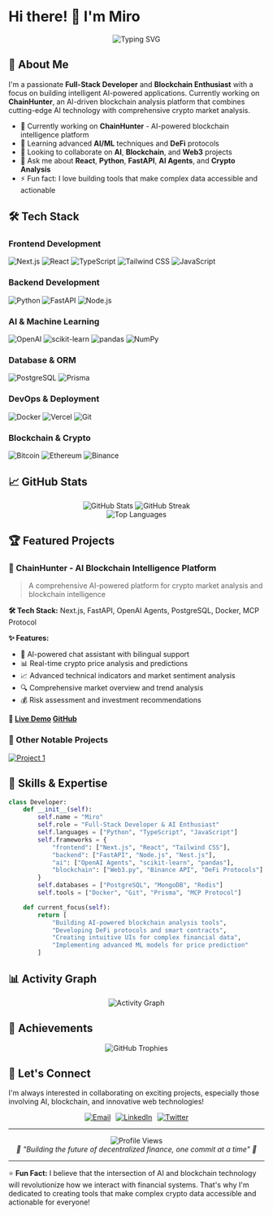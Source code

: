 # Hi there! 👋 I'm Miro

<div align="center">
  <img src="https://readme-typing-svg.demolab.com?font=Fira+Code&size=22&duration=3000&pause=1000&color=3B82F6&center=true&vCenter=true&width=600&lines=Full-Stack+Developer+%26+AI+Enthusiast;Blockchain+%26+Crypto+Analyst;Building+the+Future+of+DeFi" alt="Typing SVG" />
</div>

## 🚀 About Me

I'm a passionate **Full-Stack Developer** and **Blockchain Enthusiast** with a focus on building intelligent AI-powered applications. Currently working on **ChainHunter**, an AI-driven blockchain analysis platform that combines cutting-edge AI technology with comprehensive crypto market analysis.

- 🔭 Currently working on **ChainHunter** - AI-powered blockchain intelligence platform
- 🌱 Learning advanced **AI/ML** techniques and **DeFi** protocols
- 👯 Looking to collaborate on **AI**, **Blockchain**, and **Web3** projects
- 💬 Ask me about **React**, **Python**, **FastAPI**, **AI Agents**, and **Crypto Analysis**
- ⚡ Fun fact: I love building tools that make complex data accessible and actionable

## 🛠️ Tech Stack

### Frontend Development

![Next.js](https://img.shields.io/badge/Next.js-000000?style=for-the-badge&logo=nextdotjs&logoColor=white)
![React](https://img.shields.io/badge/React-20232A?style=for-the-badge&logo=react&logoColor=61DAFB)
![TypeScript](https://img.shields.io/badge/TypeScript-007ACC?style=for-the-badge&logo=typescript&logoColor=white)
![Tailwind CSS](https://img.shields.io/badge/Tailwind_CSS-38B2AC?style=for-the-badge&logo=tailwind-css&logoColor=white)
![JavaScript](https://img.shields.io/badge/JavaScript-F7DF1E?style=for-the-badge&logo=javascript&logoColor=black)

### Backend Development

![Python](https://img.shields.io/badge/Python-3776AB?style=for-the-badge&logo=python&logoColor=white)
![FastAPI](https://img.shields.io/badge/FastAPI-009688?style=for-the-badge&logo=fastapi&logoColor=white)
![Node.js](https://img.shields.io/badge/Node.js-43853D?style=for-the-badge&logo=node.js&logoColor=white)

### AI & Machine Learning

![OpenAI](https://img.shields.io/badge/OpenAI-412991?style=for-the-badge&logo=openai&logoColor=white)
![scikit-learn](https://img.shields.io/badge/scikit--learn-F7931E?style=for-the-badge&logo=scikit-learn&logoColor=white)
![pandas](https://img.shields.io/badge/pandas-150458?style=for-the-badge&logo=pandas&logoColor=white)
![NumPy](https://img.shields.io/badge/NumPy-013243?style=for-the-badge&logo=numpy&logoColor=white)

### Database & ORM

![PostgreSQL](https://img.shields.io/badge/PostgreSQL-316192?style=for-the-badge&logo=postgresql&logoColor=white)
![Prisma](https://img.shields.io/badge/Prisma-2D3748?style=for-the-badge&logo=prisma&logoColor=white)

### DevOps & Deployment

![Docker](https://img.shields.io/badge/Docker-2496ED?style=for-the-badge&logo=docker&logoColor=white)
![Vercel](https://img.shields.io/badge/Vercel-000000?style=for-the-badge&logo=vercel&logoColor=white)
![Git](https://img.shields.io/badge/Git-F05032?style=for-the-badge&logo=git&logoColor=white)

### Blockchain & Crypto

![Bitcoin](https://img.shields.io/badge/Bitcoin-F7931A?style=for-the-badge&logo=bitcoin&logoColor=white)
![Ethereum](https://img.shields.io/badge/Ethereum-3C3C3D?style=for-the-badge&logo=ethereum&logoColor=white)
![Binance](https://img.shields.io/badge/Binance-F3BA2F?style=for-the-badge&logo=binance&logoColor=black)

## 📈 GitHub Stats

<div align="center">
  <img src="https://github-readme-stats.vercel.app/api?username=mirror29&show_icons=true&theme=tokyonight&hide_border=true" alt="GitHub Stats" />
  <img src="https://github-readme-streak-stats.herokuapp.com/?user=mirror29&theme=tokyonight&hide_border=true" alt="GitHub Streak" />
</div>

<div align="center">
  <img src="https://github-readme-stats.vercel.app/api/top-langs/?username=mirror29&layout=compact&theme=tokyonight&hide_border=true" alt="Top Languages" />
</div>

## 🏆 Featured Projects

### 🤖 ChainHunter - AI Blockchain Intelligence Platform

> A comprehensive AI-powered platform for crypto market analysis and blockchain intelligence

**🛠️ Tech Stack:** Next.js, FastAPI, OpenAI Agents, PostgreSQL, Docker, MCP Protocol

**✨ Features:**

- 🤖 AI-powered chat assistant with bilingual support
- 📊 Real-time crypto price analysis and predictions
- 📈 Advanced technical indicators and market sentiment analysis
- 🔍 Comprehensive market overview and trend analysis
- 💰 Risk assessment and investment recommendations

**🔗 [Live Demo](https://chain-hunter.vercel.app/) [GitHub](https://github.com/mirror29)**

### 🚀 Other Notable Projects

<div>
  <a href="https://github.com/mirror29/wangEditor-formula">
    <img src="https://github-readme-stats.vercel.app/api/pin/?username=mirror29&repo=wangEditor-formula&theme=tokyonight&hide_border=true" alt="Project 1" />
  </a>
</div>

## 🌟 Skills & Expertise

```python
class Developer:
    def __init__(self):
        self.name = "Miro"
        self.role = "Full-Stack Developer & AI Enthusiast"
        self.languages = ["Python", "TypeScript", "JavaScript"]
        self.frameworks = {
            "frontend": ["Next.js", "React", "Tailwind CSS"],
            "backend": ["FastAPI", "Node.js", "Nest.js"],
            "ai": ["OpenAI Agents", "scikit-learn", "pandas"],
            "blockchain": ["Web3.py", "Binance API", "DeFi Protocols"]
        }
        self.databases = ["PostgreSQL", "MongoDB", "Redis"]
        self.tools = ["Docker", "Git", "Prisma", "MCP Protocol"]

    def current_focus(self):
        return [
            "Building AI-powered blockchain analysis tools",
            "Developing DeFi protocols and smart contracts",
            "Creating intuitive UIs for complex financial data",
            "Implementing advanced ML models for price prediction"
        ]
```

## 📊 Activity Graph

<div align="center">
  <img src="https://github-readme-activity-graph.vercel.app/graph?username=mirror29&theme=tokyo-night&hide_border=true&area=true" alt="Activity Graph" />
</div>

## 🏅 Achievements

<div align="center">
  <img src="https://github-profile-trophy.vercel.app/?username=mirror29&theme=tokyonight&no-frame=true&no-bg=true&margin-w=4" alt="GitHub Trophies" />
</div>

## 🤝 Let's Connect

I'm always interested in collaborating on exciting projects, especially those involving AI, blockchain, and innovative web technologies!

<div align="center" style="display: flex; justify-content: center; gap: 10px;">
  <a href="mailto:cma19951230@gmail.com">
    <img src="https://img.shields.io/badge/Email-D14836?style=for-the-badge&logo=gmail&logoColor=white" alt="Email">
  </a>
  <a href="https://www.linkedin.com/in/某-陈-467023301/">
    <img src="https://img.shields.io/badge/LinkedIn-0077B5?style=for-the-badge&logo=linkedin&logoColor=white" alt="LinkedIn">
  </a>
  <a href="https://x.com/miro__cc">
    <img src="https://img.shields.io/badge/Twitter-1DA1F2?style=for-the-badge&logo=twitter&logoColor=white" alt="Twitter">
  </a>
</div>

---

<div align="center">
  <img src="https://komarev.com/ghpvc/?username=mirror29&color=3B82F6&style=for-the-badge" alt="Profile Views" />
</div>

<div align="center">
  <i>💫 "Building the future of decentralized finance, one commit at a time" 💫</i>
</div>

---

⭐ **Fun Fact:** I believe that the intersection of AI and blockchain technology will revolutionize how we interact with financial systems. That's why I'm dedicated to creating tools that make complex crypto data accessible and actionable for everyone!
